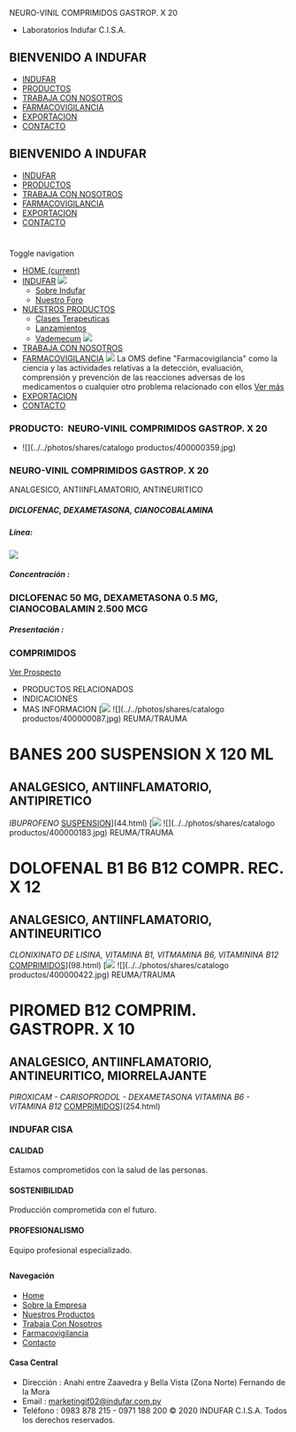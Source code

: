 NEURO-VINIL COMPRIMIDOS GASTROP. X 20
- Laboratorios Indufar C.I.S.A.
## BIENVENIDO A INDUFAR
* [INDUFAR](208.html#)
* [PRODUCTOS](208.html#)
* [TRABAJA CON NOSOTROS](208.html#)
* [FARMACOVIGILANCIA](208.html#)
* [EXPORTACION](208.html#)
* [CONTACTO](208.html#)
## BIENVENIDO A INDUFAR
* [INDUFAR](../../index.html)
* [PRODUCTOS](../../productos.html)
* [TRABAJA CON NOSOTROS](../../trabaja_con_nosotros.html)
* [FARMACOVIGILANCIA](../../farmacovigilancia.html)
* [EXPORTACION](../../exportacion.html)
* [CONTACTO](../../contacto.html)
# 
Toggle navigation
* [HOME (current)](../../index.html)
* [INDUFAR](208.html#) 
  [![ ](../../photos/shares/Sistema/Menu/indufar_menul.jpg)](../../institucional.html)
  - [Sobre Indufar](../../institucional.html)
  - [Nuestro Foro](../../blog.html)
* [NUESTROS PRODUCTOS](208.html#) 
  - [Clases Terapeuticas](../clases_terapeuticas.html)
  - [Lanzamientos](../lanzamientos.html)
  - [Vademecum](../../productos.html)
  [![ ](../../photos/shares/Sistema/Menu/productos.png)](../../productos.html)
* [TRABAJA CON NOSOTROS](../../trabaja_con_nosotros.html)
* [FARMACOVIGILANCIA](208.html#) 
  [![ ](../../photos/shares/Sistema/Menu/TUBOS.png)](../../farmacovigilancia.html)
  La OMS define "Farmacovigilancia" como la ciencia y las actividades relativas a la detección, evaluación, comprensión y prevención de las reacciones adversas de los medicamentos o cualquier otro problema relacionado con ellos
  [Ver más](../../farmacovigilancia.html)
* [EXPORTACION](../../exportacion.html)
* [CONTACTO](../../contacto.html)
### PRODUCTO:  NEURO-VINIL COMPRIMIDOS GASTROP. X 20
* ![](../../photos/shares/catalogo productos/400000359.jpg)
### **NEURO-VINIL COMPRIMIDOS GASTROP. X 20**
ANALGESICO, ANTIINFLAMATORIO, ANTINEURITICO
##### **DICLOFENAC, DEXAMETASONA, CIANOCOBALAMINA**
##### **Línea:**
[![](../../photos/shares/Laboratorios/lab_indufar.png)](../linea/1.html)
##### **Concentración :**
### DICLOFENAC 50 MG, DEXAMETASONA 0.5 MG, CIANOCOBALAMIN 2.500 MCG
##### **Presentación :**
### COMPRIMIDOS
[Ver Prospecto](https://www.indufar.com.py/files/shares/prospectos/400000359.pdf)
* PRODUCTOS RELACIONADOS
* INDICACIONES
* MAS INFORMACION
[![](../../photos/shares/Laboratorios/lab_medical.png)
![](../../photos/shares/catalogo productos/400000087.jpg)
REUMA/TRAUMA
# BANES 200 SUSPENSION X 120 ML
## ANALGESICO, ANTIINFLAMATORIO, ANTIPIRETICO
*IBUPROFENO*
[SUSPENSION](208.html#)](44.html)
[![](../../photos/shares/Laboratorios/lab_medical.png)
![](../../photos/shares/catalogo productos/400000183.jpg)
REUMA/TRAUMA
# DOLOFENAL B1 B6 B12 COMPR. REC. X 12
## ANALGESICO, ANTIINFLAMATORIO, ANTINEURITICO
*CLONIXINATO DE LISINA, VITAMINA B1, VITMAMINA B6, VITAMININA B12*
[COMPRIMIDOS](208.html#)](98.html)
[![](../../photos/shares/Laboratorios/lab_medical.png)
![](../../photos/shares/catalogo productos/400000422.jpg)
REUMA/TRAUMA
# PIROMED B12 COMPRIM. GASTROPR. X 10
## ANALGESICO, ANTIINFLAMATORIO, ANTINEURITICO, MIORRELAJANTE
*PIROXICAM - CARISOPRODOL - DEXAMETASONA
VITAMINA B6 - VITAMINA B12*
[COMPRIMIDOS](208.html#)](254.html)
### INDUFAR CISA
#### CALIDAD
Estamos comprometidos con la salud de las personas.
#### SOSTENIBILIDAD
Producción comprometida con el futuro.
#### PROFESIONALISMO
Equipo profesional especializado.
## 
#### Navegación
* [Home](../../index.html)
* [Sobre la Empresa](../../institucional.html)
* [Nuestros Productos](../../productos.html)
* [Trabaja Con Nosotros](../../trabaja_con_nosotros.html)
* [Farmacovigilancia](../../farmacovigilancia.html)
* [Contacto](../../contacto.html)
#### Casa Central
* Dirección : Anahi entre Zaavedra y Bella Vista (Zona Norte) Fernando de la Mora
* Email : [marketingif02@indufar.com.py](mailto:marketingif02@indufar.com.py)
* Teléfono : 0983 878 215 - 0971 188 200
© 2020 INDUFAR C.I.S.A. Todos los derechos reservados.